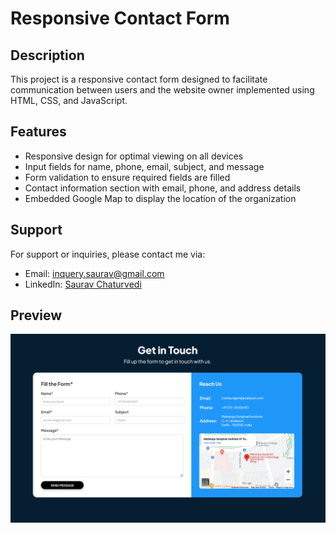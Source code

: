 # Responsive Contact Form

## Description
This project is a responsive contact form designed to facilitate communication between users and the website owner implemented using HTML, CSS, and JavaScript.

## Features
- Responsive design for optimal viewing on all devices
- Input fields for name, phone, email, subject, and message
- Form validation to ensure required fields are filled
- Contact information section with email, phone, and address details
- Embedded Google Map to display the location of the organization

## Support
For support or inquiries, please contact me via:
- Email: inquery.saurav@gmail.com
- LinkedIn: [Saurav Chaturvedi](https://www.linkedin.com/in/isaurav/)

## Preview
![Contact Form Preview](assets/img/preview.png)
